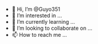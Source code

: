 - 👋 Hi, I’m @Guyo351
- 👀 I’m interested in ...
- 🌱 I’m currently learning ...
- 💞️ I’m looking to collaborate on ...
- 📫 How to reach me ...

<!---
Guyo351/Guyo351 is a ✨ special ✨ repository because its `README.md` (this file) appears on your GitHub profile.
You can click the Preview link to take a look at your changes.
--->
